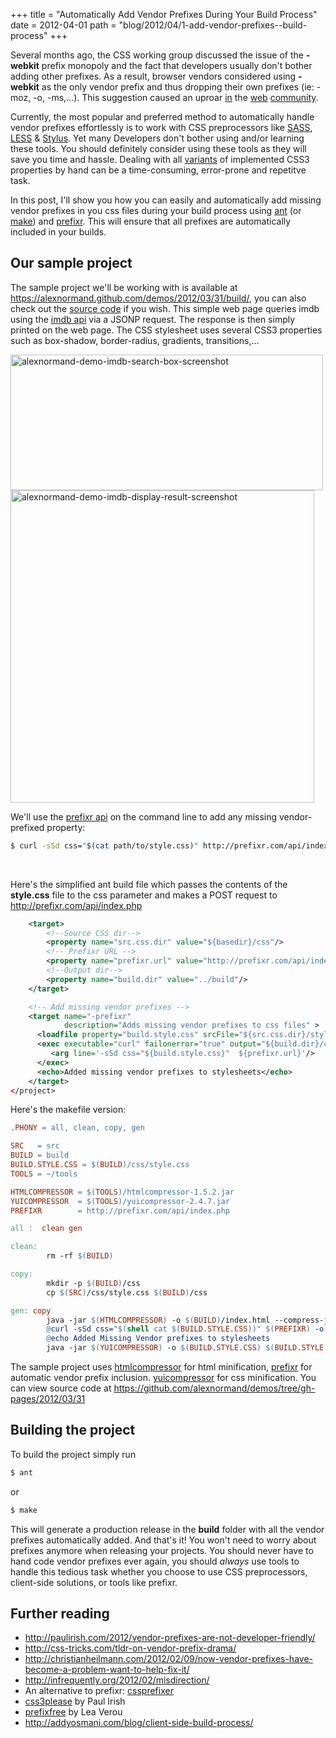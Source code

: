 +++
title = "Automatically Add Vendor Prefixes During Your Build Process"
date = 2012-04-01
path = "blog/2012/04/1-add-vendor-prefixes--build-process"
+++

Several months ago, the CSS working group discussed the issue of the **-webkit** prefix monopoly and the fact
that developers usually don't bother adding other prefixes.
As a result, browser vendors considered using **-webkit** as the only vendor prefix and thus
dropping their own prefixes (ie: -moz, -o, -ms,...).
This suggestion caused an uproar [in](https://lea.verou.me/2012/02/vendor-prefixes-the-css-wg-and-me/)
the [web](http://www.glazman.org/weblog/dotclear/index.php?post/2011/11/16/CSS-vendor-prefixes-an-answer-to-Henri-Sivonen)
[community](https://remysharp.com/2012/02/09/vendor-prefixes-about-to-go-south/).


Currently, the most popular and preferred method to automatically handle vendor prefixes effortlessly is to work with CSS preprocessors
like [SASS](https://sass-lang.com/), [LESS](http://lesscss.org/) & [Stylus](https://stylus-lang.com/).
Yet many Developers don't bother using and/or learning these tools.
You should definitely consider using these tools as they will save you time and hassle.
Dealing with all [variants](https://peter.sh/experiments/vendor-prefixed-css-property-overview/)
of implemented CSS3 properties by hand can be a time-consuming, error-prone and repetitve task.


In this post, I'll show you how you can easily and automatically add missing vendor prefixes in you css files
during your build process using [ant](https://ant.apache.org/) (or [make](https://www.gnu.org/software/make/manual/make.html))
and [prefixr](http://prefixr.com/).
This will ensure that all prefixes are automatically included in your builds.


Our sample project
------------------

The sample project we'll be working with is available at
<https://alexnormand.github.com/demos/2012/03/31/build/>,
you can also check out the [source code](https://github.com/alexnormand/demos/tree/gh-pages/2012/03/31) if you wish.
This simple web page queries imdb using the [imdb api](http://www.imdbapi.com/) via a JSONP request.
The response is then simply printed on the web page. The CSS stylesheet uses several CSS3 properties such as
box-shadow, border-radius, gradients, transitions,...

<img src="https://farm8.staticflickr.com/7077/6890313350_4b2b2932e6.jpg" width="500" height="217" alt="alexnormand-demo-imdb-search-box-screenshot">
<img src="https://farm8.staticflickr.com/7085/6890313356_0e98c7ab0a.jpg" width="486" height="500" alt="alexnormand-demo-imdb-display-result-screenshot">


We'll use the [prefixr api](http://www.prefixr.com/api/usage/) on the command line to add any missing vendor-prefixed property:

```sh
$ curl -sSd css="$(cat path/to/style.css)" http://prefixr.com/api/index.php -o /path/to/output/style.css
```

<br />


Here's the simplified ant build file which passes the contents of the **style.css**
file to the css parameter and makes a POST request to http://prefixr.com/api/index.php

```xml
    <target>
        <!--Source CSS dir-->
        <property name="src.css.dir" value="${basedir}/css"/>
        <!-- Prefixr URL -->
        <property name="prefixr.url" value="http://prefixr.com/api/index.php" />
        <!--Output dir-->
        <property name="build.dir" value="../build"/>
    </target>

    <!-- Add missing vendor prefixes -->
    <target name="-prefixr"
            description="Adds missing vendor prefixes to css files" >
      <loadfile property="build.style.css" srcFile="${src.css.dir}/style.css" />
      <exec executable="curl" failonerror="true" output="${build.dir}/css/style.css">
         <arg line='-sSd css="${build.style.css}"  ${prefixr.url}'/>
      </exec>
      <echo>Added missing vendor prefixes to stylesheets</echo>
    </target>
</project>
```

Here's the makefile version:
```Makefile
.PHONY = all, clean, copy, gen

SRC   = src
BUILD = build
BUILD.STYLE.CSS = $(BUILD)/css/style.css
TOOLS = ~/tools

HTMLCOMPRESSOR = $(TOOLS)/htmlcompressor-1.5.2.jar
YUICOMPRESSOR  = $(TOOLS)/yuicompressor-2.4.7.jar
PREFIXR        = http://prefixr.com/api/index.php

all :  clean gen

clean:
        rm -rf $(BUILD)

copy:
        mkdir -p $(BUILD)/css
        cp $(SRC)/css/style.css $(BUILD)/css

gen: copy
        java -jar $(HTMLCOMPRESSOR) -o $(BUILD)/index.html --compress-js --compress-css $(SRC)/index.html
        @curl -sSd css="$(shell cat $(BUILD.STYLE.CSS))" $(PREFIXR) -o $(BUILD.STYLE.CSS)
        @echo Added Missing Vendor prefixes to stylesheets
        java -jar $(YUICOMPRESSOR) -o $(BUILD.STYLE.CSS) $(BUILD.STYLE.CSS)

```


The sample project uses [htmlcompressor](http://code.google.com/p/htmlcompressor/) for html minification,
[prefixr](http://prefixr.com/) for automatic vendor prefix inclusion.
[yuicompressor](http://developer.yahoo.com/yui/compressor/) for css minification.
You can view source code at <https://github.com/alexnormand/demos/tree/gh-pages/2012/03/31>


Building the project
--------------------
To build the project simply run
```sh
$ ant
```
or
```sh
$ make
```


This will generate a production release in the **build** folder with all the vendor prefixes automatically added.
And that's it! You won't need to worry about prefixes anymore when releasing your projects.
You should never have to hand code vendor prefixes ever again, you should *always* use tools to handle this tedious
task whether you choose to use CSS preprocessors, client-side solutions, or tools like prefixr.


Further reading
---------------

   * <http://paulirish.com/2012/vendor-prefixes-are-not-developer-friendly/>
   * <http://css-tricks.com/tldr-on-vendor-prefix-drama/>
   * <http://christianheilmann.com/2012/02/09/now-vendor-prefixes-have-become-a-problem-want-to-help-fix-it/>
   * <http://infrequently.org/2012/02/misdirection/>
   * An alternative to prefixr: [cssprefixer](http://cssprefixer.appspot.com/)
   * [css3please](http://css3please.com/) by Paul Irish
   * [prefixfree](http://leaverou.github.com/prefixfree/) by Lea Verou
   * <http://addyosmani.com/blog/client-side-build-process/>






